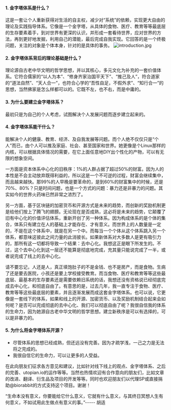 #### 1. 金字塔体系是什么？

这是一套让个人重新获得对生活的自主权，减少对“系统”的依赖，实现更大自由的理论及实践指导体系。它像是一个金字塔，从具体的食物、医疗、教育等等最底层的生存要素着手，到对世界有更深的认识，并形成一套看待世界，应对世界的方法，再到更好地发掘，利用自己的潜能，最后完成自我实现。它回答的是一个终极问题，关注的对象是个体本身，针对的是具体的事务。
![introduction.jpg](https://steemitimages.com/DQmdTqVy2c2CLqm4AgguYWChyo5ZMYRV93eajM6hTvw62ji/introduction.jpg)

#### 2. 金字塔体系背后的理论基础是什么？

理论源自古老中华文明的哲学思想，并以其核心，多元文化为补充的一套价值体系。它符合儒家的“以人为本”、“修身齐家治国平天下”、“推己及人”，符合道家的“道法自然”、“天人合一”，也符合心学的“吾性自足，不假外求”、“知行合一”的思想，当然佛家是怎么样都可以的。它既不左，也不右，而是中庸的。

#### 3. 为什么要建立金字塔体系？

最初只是为自己的个人考虑，试图解决个人发展问题而逐步建立起来的。

#### 4. 金字塔体系能干什么？

能解决个人的健康、教育、经济、及自我发展等问题。而个人绝不仅仅只是“个人”而已，由个人可以推及家庭、社会、甚至国家和世界。她更像是个Linux那样的内核，可以根据具体情况的需要，在它上面任意地DIY出个性化的产物，可以有无限的想象空间。

一方面是资本体系中心化的旧秩序：1%的人群占据了超过50%的财富。因为人的本性是不会主动放弃既得利益的，所以这是一个不可逆的过程，财富会继续集中，而且越来越快。那99%的人早晚是要革命的，是到60%的财富集中的时候，还是70%、80%？只是时间问题，也是一个方式的问题：暴力还是非暴力的问题。其实如今的世界火药味已然非常之浓烈了。

另一方面，基于区块链的加密货币和开源方式是未来的趋势，而创新的奖励机制更是给他们按上了腾飞的翅膀。无论现在是否成熟，这必将是未来的趋势，它颠覆了旧有中心化的价值评估体系，重新开创了另一种体系。因为构成体系的是个体的集合，体系只有建立在人的基础上才能存在、才有意义。而世界上的人数量是一定的，不是在这个体系中，就是在另一个中。而每当一个个体从这个体系跳入另一个体系，都意味这彼此之间力量的此消彼长。如果新体系对大多数人是更有吸引力的，那所有这一切都将导致一个结果：去中心化。我想这正是眼下所发生的。不过，这个去中心化到这一层还不能算是彻底地完成，充其量只能说完成了一半，或者说完成了线上的去中心化。

请不要忘记，人还是人，真正填饱肚子的不是金钱、也不是房产，而是食物。生病了还是要去医院，小孩还是要上学校接受教育。而当食物、医疗和教育等等这些最底层、最基本的生存要素还是需要依赖旧系统的话，我想还没有资格说已经彻底完成去中心化，和彻底自由了。有意思的是，过去几年，我一直专注于食物、医疗、教育等等这些最底层的要素，并且逐渐发展而成这套金字塔体系。也可以说，它更像是一套线下的体系，如果和线上的开源、加密货币、以及奖励机制结合起来会如何呢？是否可以完成彻底的去中心化、我们可以彻底自由了呢？我很自信我的体系的生命力，因为她源自古老中华文明的哲学思想。建立新秩序是可以有选择的，可以是非暴力的。

#### 5. 为什么将金字塔体系开源？

- 尽管体系的思想已经成熟，但还远没有完善。因为才疏学浅，一己之力是无法将之完成的。
- 我很自信它的生命力，可以让更多的人受益。

在此向朋友们征求各方意见和建议，比如针对线下线上的观点、金字塔体系、之后的完善、utopian.io的运作等等。当然也热情欢迎有合作意向的朋友们，比如文章的改进、翻译、衍生品及项目的开发等等。同时也欢迎朋友们以代理SP或直接捐助@biorabbit的方式支持这个项目。谢谢！

“生命本没有意义，你要能给它什么意义，它就有什么意义，与其终日冥想人生有何意义，不如试用此生做点有意义的事。”----- 胡适

